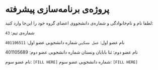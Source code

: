 # پروژه‌ی برنامه‌سازی پیشرفته
لطفا نام و نام‌خانوادگی و شماره‌ی دانشجووی اعضای گروه خود را این‌جا وارد کنید:

شماره‌ی تیم: `43`

نام عضو اول: `عسل مسکین`
شماره دانشجویی عضو اول: `401106511`

نام عضو دوم: ثنا بابایان ونستان
شماره دانشجویی عضو دوم: 401105689

نام عضو سوم: `[FILL HERE]`
شماره دانشجویی عضو سوم: `[FILL HERE]`
